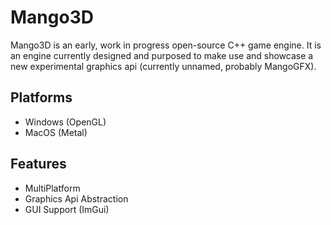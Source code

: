 # Mango3D

Mango3D is an early, work in progress open-source C++ game engine. It is an engine currently designed and purposed to make use and showcase a new experimental graphics api (currently unnamed, probably MangoGFX).

## Platforms

- Windows (OpenGL)
- MacOS (Metal)

## Features

- MultiPlatform 
- Graphics Api Abstraction
- GUI Support (ImGui)